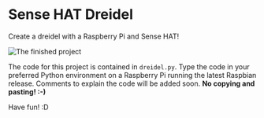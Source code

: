 # Sense HAT Dreidel
Create a dreidel with a Raspberry Pi and Sense HAT!

![The finished project](https://cloud.githubusercontent.com/assets/13228241/11609400/a9afa34e-9b4b-11e5-87a1-532fef1691fb.jpg)

The code for this project is contained in ```dreidel.py```. Type the code in your preferred Python environment on a Raspberry Pi running the latest Raspbian release. Comments to explain the code will be added soon. **No copying and pasting! :-)** 

Have fun! :D
